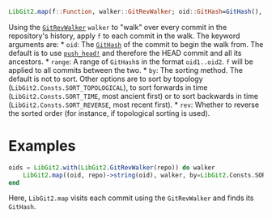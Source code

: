 ```julia
LibGit2.map(f::Function, walker::GitRevWalker; oid::GitHash=GitHash(), range::AbstractString="", by::Cint=Consts.SORT_NONE, rev::Bool=false)
```

Using the [`GitRevWalker`](@ref) `walker` to "walk" over every commit in the repository's history, apply `f` to each commit in the walk. The keyword arguments are:     * `oid`: The [`GitHash`](@ref) of the commit to begin the walk from. The default is to use       [`push_head!`](@ref) and therefore the HEAD commit and all its ancestors.     * `range`: A range of `GitHash`s in the format `oid1..oid2`. `f` will be       applied to all commits between the two.     * `by`: The sorting method. The default is not to sort. Other options are to sort by       topology (`LibGit2.Consts.SORT_TOPOLOGICAL`), to sort forwards in time       (`LibGit2.Consts.SORT_TIME`, most ancient first) or to sort backwards in time       (`LibGit2.Consts.SORT_REVERSE`, most recent first).     * `rev`: Whether to reverse the sorted order (for instance, if topological sorting is used).

# Examples

```julia
oids = LibGit2.with(LibGit2.GitRevWalker(repo)) do walker
    LibGit2.map((oid, repo)->string(oid), walker, by=LibGit2.Consts.SORT_TIME)
end
```

Here, `LibGit2.map` visits each commit using the `GitRevWalker` and finds its `GitHash`.
